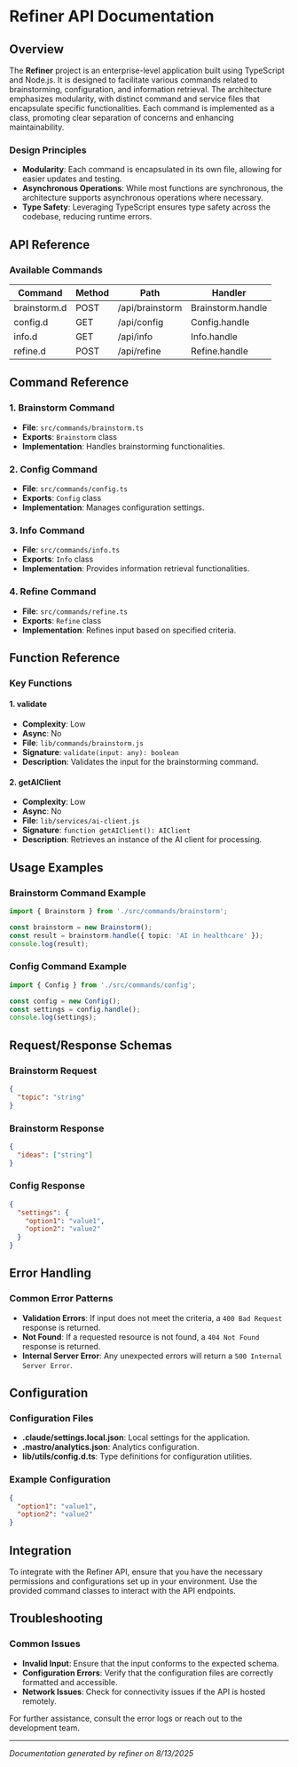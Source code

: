 <!---
This file was automatically generated by refiner
Generated on: 2025-08-13T06:00:37.866Z
Document type: api
Title: API Documentation

To prevent this file from being overwritten, add custom content
between the CUSTOM_START and CUSTOM_END markers below.
--->

# Refiner API Documentation

## Overview

The **Refiner** project is an enterprise-level application built using TypeScript and Node.js. It is designed to facilitate various commands related to brainstorming, configuration, and information retrieval. The architecture emphasizes modularity, with distinct command and service files that encapsulate specific functionalities. Each command is implemented as a class, promoting clear separation of concerns and enhancing maintainability.

### Design Principles
- **Modularity**: Each command is encapsulated in its own file, allowing for easier updates and testing.
- **Asynchronous Operations**: While most functions are synchronous, the architecture supports asynchronous operations where necessary.
- **Type Safety**: Leveraging TypeScript ensures type safety across the codebase, reducing runtime errors.

## API Reference

### Available Commands

| Command      | Method | Path                      | Handler                     |
|--------------|--------|---------------------------|-----------------------------|
| brainstorm.d | POST   | /api/brainstorm           | Brainstorm.handle           |
| config.d     | GET    | /api/config               | Config.handle               |
| info.d       | GET    | /api/info                 | Info.handle                 |
| refine.d     | POST   | /api/refine               | Refine.handle               |

## Command Reference

### 1. Brainstorm Command
- **File**: `src/commands/brainstorm.ts`
- **Exports**: `Brainstorm` class
- **Implementation**: Handles brainstorming functionalities.

### 2. Config Command
- **File**: `src/commands/config.ts`
- **Exports**: `Config` class
- **Implementation**: Manages configuration settings.

### 3. Info Command
- **File**: `src/commands/info.ts`
- **Exports**: `Info` class
- **Implementation**: Provides information retrieval functionalities.

### 4. Refine Command
- **File**: `src/commands/refine.ts`
- **Exports**: `Refine` class
- **Implementation**: Refines input based on specified criteria.

## Function Reference

### Key Functions

#### 1. validate
- **Complexity**: Low
- **Async**: No
- **File**: `lib/commands/brainstorm.js`
- **Signature**: `validate(input: any): boolean`
- **Description**: Validates the input for the brainstorming command.

#### 2. getAIClient
- **Complexity**: Low
- **Async**: No
- **File**: `lib/services/ai-client.js`
- **Signature**: `function getAIClient(): AIClient`
- **Description**: Retrieves an instance of the AI client for processing.

## Usage Examples

### Brainstorm Command Example
```typescript
import { Brainstorm } from './src/commands/brainstorm';

const brainstorm = new Brainstorm();
const result = brainstorm.handle({ topic: 'AI in healthcare' });
console.log(result);
```

### Config Command Example
```typescript
import { Config } from './src/commands/config';

const config = new Config();
const settings = config.handle();
console.log(settings);
```

## Request/Response Schemas

### Brainstorm Request
```json
{
  "topic": "string"
}
```

### Brainstorm Response
```json
{
  "ideas": ["string"]
}
```

### Config Response
```json
{
  "settings": {
    "option1": "value1",
    "option2": "value2"
  }
}
```

## Error Handling

### Common Error Patterns
- **Validation Errors**: If input does not meet the criteria, a `400 Bad Request` response is returned.
- **Not Found**: If a requested resource is not found, a `404 Not Found` response is returned.
- **Internal Server Error**: Any unexpected errors will return a `500 Internal Server Error`.

## Configuration

### Configuration Files
- **.claude/settings.local.json**: Local settings for the application.
- **.mastro/analytics.json**: Analytics configuration.
- **lib/utils/config.d.ts**: Type definitions for configuration utilities.

### Example Configuration
```json
{
  "option1": "value1",
  "option2": "value2"
}
```

## Integration

To integrate with the Refiner API, ensure that you have the necessary permissions and configurations set up in your environment. Use the provided command classes to interact with the API endpoints.

## Troubleshooting

### Common Issues
- **Invalid Input**: Ensure that the input conforms to the expected schema.
- **Configuration Errors**: Verify that the configuration files are correctly formatted and accessible.
- **Network Issues**: Check for connectivity issues if the API is hosted remotely.

For further assistance, consult the error logs or reach out to the development team.

---

<!-- CUSTOM_START -->
<!-- Add your custom content here - it will be preserved during regeneration -->
<!-- CUSTOM_END -->

*Documentation generated by refiner on 8/13/2025*